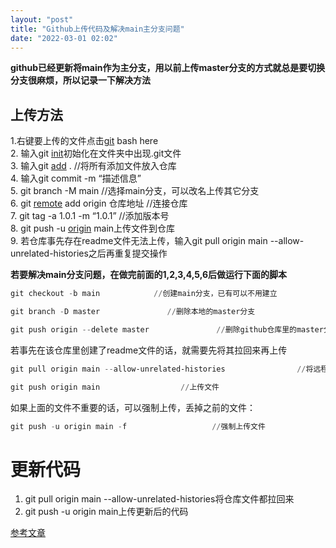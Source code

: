 ```yaml
---
layout: "post"
title: "Github上传代码及解决main主分支问题"
date: "2022-03-01 02:02"
---
```


**github已经更新将main作为主分支，用以前上传master分支的方式就总是要切换分支很麻烦，所以记录一下解决方法**

## 上传方法

1.右键要上传的文件点击[git](https://so.csdn.net/so/search?q=git&spm=1001.2101.3001.7020) bash here  
2\. 输入git [init](https://so.csdn.net/so/search?q=init&spm=1001.2101.3001.7020)初始化在文件夹中出现.git文件  
3\. 输入git [add](https://so.csdn.net/so/search?q=add&spm=1001.2101.3001.7020) . //将所有添加文件放入仓库  
4\. 输入git commit -m “描述信息”  
5\. git branch -M main //选择main分支，可以改名上传其它分支  
6\. git [remote](https://so.csdn.net/so/search?q=remote&spm=1001.2101.3001.7020) add origin 仓库地址 //连接仓库  
7\. git tag -a 1.0.1 -m “1.0.1” //添加版本号  
8\. git push -u [origin](https://so.csdn.net/so/search?q=origin&spm=1001.2101.3001.7020) main上传文件到仓库  
9\. 若仓库事先存在readme文件无法上传，输入git pull origin main --allow-unrelated-histories之后再重复提交操作

**若要解决main分支问题，在做完前面的1,2,3,4,5,6后做运行下面的脚本**

```powershell
git checkout -b main            //创建main分支，已有可以不用建立
```

```powershell
git branch -D master               //删除本地的master分支
```

```powershell
git push origin --delete master               //删除github仓库里的master分支
```

若事先在该仓库里创建了readme文件的话，就需要先将其拉回来再上传

```powershell
git pull origin main --allow-unrelated-histories                //将远程分支上的文件拉回来
```

```powershell
git push origin main                  //上传文件
```

如果上面的文件不重要的话，可以强制上传，丢掉之前的文件：

```powershell
git push -u origin main -f                   //强制上传文件
```

# 更新代码

1. git pull origin main --allow-unrelated-histories将仓库文件都拉回来
2. git push -u origin main上传更新后的代码

[参考文章](https://www.bilibili.com/read/cv8633117/)
